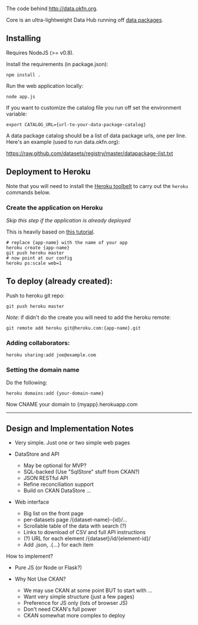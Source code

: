 The code behind <http://data.okfn.org>.

Core is an ultra-lightweight Data Hub running off [data packages][dp].

[dp]: http://data.okfn.org/standards/data-package/


## Installing

Requires NodeJS (>= v0.8).

Install the requirements (in package.json):

    npm install .

Run the web application locally:

    node app.js

If you want to customize the catalog file you run off set the environment
variable:

    export CATALOG_URL={url-to-your-data-package-catalog}

A data package catalog should be a list of data package urls, one per line.
Here's an example (used to run data.okfn.org):

<https://raw.github.com/datasets/registry/master/datapackage-list.txt>


## Deployment to Heroku

Note that you will need to install the [Heroku toolbelt](https://toolbelt.heroku.com/) to carry out the `heroku` commands below.

### Create the application on Heroku

*Skip this step if the application is already deployed*

This is heavily based on [this
tutorial](https://devcenter.heroku.com/articles/python#deploy-to-heroku).

    # replace {app-name} with the name of your app
    heroku create {app-name}
    git push heroku master
    # now point at our config
    heroku ps:scale web=1

## To deploy (already created):

Push to heroku git repo:

    git push heroku master

*Note*: if didn't do the create you will need to add the heroku remote:

    git remote add heroku git@heroku.com:{app-name}.git

### Adding collaborators:

    heroku sharing:add joe@example.com

### Setting the domain name

Do the following:

    heroku domains:add {your-domain-name}

Now CNAME your domain to {myapp}.herokuapp.com

-----

## Design and Implementation Notes

* Very simple. Just one or two simple web pages
* DataStore and API
  
  - May be optional for MVP?
  - SQL-backed (Use "SqlStore" stuff from CKAN?)
  - JSON RESTful API
  - Refine reconciliation support
  - Build on CKAN DataStore ...

* Web interface

  - Big list on the front page
  - per-datasets page /{dataset-name}-{id}/... 
  - Scrollable table of the data with search (?)
  - Links to download of CSV and full API instructions
  - (?) URL for each element /{dataset}/id/{element-id}/
  - Add .json, .{...} for each item

How to implement?

* Pure JS (or Node or Flask?)
* Why Not Use CKAN?

  * We may use CKAN at some point BUT to start with ...
  * Want very simple structure (just a few pages)
  * Preference for JS only (lots of browser JS)
  * Don't need CKAN's full power
  * CKAN somewhat more complex to deploy


